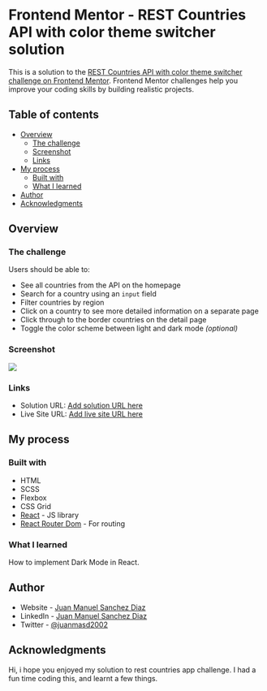 # Frontend Mentor - REST Countries API with color theme switcher solution

This is a solution to the [REST Countries API with color theme switcher challenge on Frontend Mentor](https://www.frontendmentor.io/challenges/rest-countries-api-with-color-theme-switcher-5cacc469fec04111f7b848ca). Frontend Mentor challenges help you improve your coding skills by building realistic projects.

## Table of contents

- [Overview](#overview)
  - [The challenge](#the-challenge)
  - [Screenshot](#screenshot)
  - [Links](#links)
- [My process](#my-process)
  - [Built with](#built-with)
  - [What I learned](#what-i-learned)
- [Author](#author)
- [Acknowledgments](#acknowledgments)

## Overview

### The challenge

Users should be able to:

- See all countries from the API on the homepage
- Search for a country using an `input` field
- Filter countries by region
- Click on a country to see more detailed information on a separate page
- Click through to the border countries on the detail page
- Toggle the color scheme between light and dark mode _(optional)_

### Screenshot

![](./static/screenshot.jpg)

### Links

- Solution URL: [Add solution URL here](https://your-solution-url.com)
- Live Site URL: [Add live site URL here](https://your-live-site-url.com)

## My process

### Built with

- HTML
- SCSS
- Flexbox
- CSS Grid
- [React](https://reactjs.org/) - JS library
- [React Router Dom](https://reactrouter.com/web/guides/quick-start) - For routing

### What I learned

How to implement Dark Mode in React.

## Author

- Website - [Juan Manuel Sanchez Diaz](https://jmsanchezdiaz.github.io/portfolio)
- LinkedIn - [Juan Manuel Sanchez Diaz](https://www.linkedin.com/in/juan-manuel-sanchez-diaz-1bb0661bb/)
- Twitter - [@juanmasd2002](https://www.twitter.com/juanmasd2002)

## Acknowledgments

Hi, i hope you enjoyed my solution to rest countries app challenge. I had a fun time coding this, and learnt a few things.
